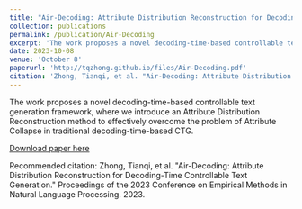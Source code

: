 ```yaml
---
title: "Air-Decoding: Attribute Distribution Reconstruction for Decoding-Time Controllable Text Generation"
collection: publications
permalink: /publication/Air-Decoding
excerpt: 'The work proposes a novel decoding-time-based controllable text generation framework, where we introduce an Attribute Distribution Reconstruction method to effectively overcome the problem of Attribute Collapse in traditional decoding-time-based CTG.'
date: 2023-10-08
venue: 'October 8'
paperurl: 'http://tqzhong.github.io/files/Air-Decoding.pdf'
citation: 'Zhong, Tianqi, et al. "Air-Decoding: Attribute Distribution Reconstruction for Decoding-Time Controllable Text Generation." Proceedings of the 2023 Conference on Empirical Methods in Natural Language Processing. 2023.'
---
```

The work proposes a novel decoding-time-based controllable text generation framework, where we introduce an Attribute Distribution Reconstruction method to effectively overcome the problem of Attribute Collapse in traditional decoding-time-based CTG.

[Download paper here](https://aclanthology.org/2023.emnlp-main.512.pdf)

Recommended citation: Zhong, Tianqi, et al. "Air-Decoding: Attribute Distribution Reconstruction for Decoding-Time Controllable Text Generation." Proceedings of the 2023 Conference on Empirical Methods in Natural Language Processing. 2023.
